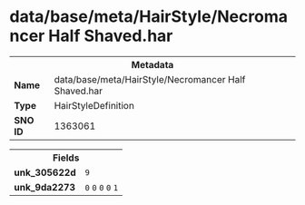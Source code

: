 <h1>data/base/meta/HairStyle/Necromancer Half Shaved.har</h1><table><tr><th colspan="100%">Metadata</th></tr><tr><td><b>Name</b></td><td>data/base/meta/HairStyle/Necromancer Half Shaved.har</td></tr><tr><td><b>Type</b></td><td>HairStyleDefinition</td></tr><tr><td><b>SNO ID</b></td><td>1363061</td></tr></table>

<table><tr><th colspan="100%">Fields</th></tr><tr><td><b>unk_305622d</b></td><td><code>9</code></td></tr><tr><td><b>unk_9da2273</b></td><td><code>0</code>
<code>0</code>
<code>0</code>
<code>0</code>
<code>1</code>
</td></tr></table>

